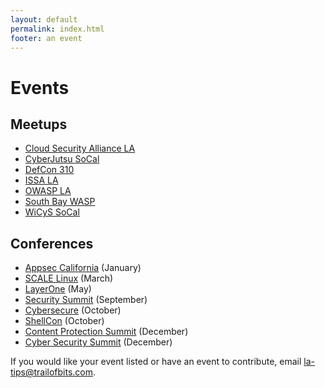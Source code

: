 ```yaml
---
layout: default
permalink: index.html
footer: an event
---
```


# Events

## Meetups
* [Cloud Security Alliance LA](https://www.meetup.com/LASC-CSA/)
* [CyberJutsu SoCal](https://www.meetup.com/SoCal-Women-in-Cybersecurity/)
* [DefCon 310](https://www.meetup.com/DefCon-310/)
* [ISSA LA](https://issala.org/)
* [OWASP LA](https://www.meetup.com/OWASP-Los-Angeles/)
* [South Bay WASP](https://www.meetup.com/SouthBayWASP/)
* [WiCyS SoCal](https://www.linkedin.com/company/wicys-socal/)

## Conferences
* [Appsec California](https://2019.appseccalifornia.org/) (January)
* [SCALE Linux](https://www.socallinuxexpo.org/scale/18x) (March)
* [LayerOne](https://www.layerone.org/) (May)
* [Security Summit](https://www.lacyberlab.org/cyber-events/) (September)
* [Cybersecure](https://securethevillage.org/cybersecure-socal-2019/) (October)
* [ShellCon](https://shellcon.io/) (October)
* [Content Protection Summit](https://www.mesalliance.org/conferences/cps-2019) (December)
* [Cyber Security Summit](https://cybersummitusa.com/losangeles19/) (December)

If you would like your event listed or have an event to contribute, email <a href="mailto:la-tips@trailofbits.com">la-tips@trailofbits.com</a>.
